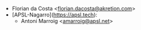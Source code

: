 - Florian da Costa \<<florian.dacosta@akretion.com>\>
- \[APSL-Nagarro\](<https://apsl.tech>):
  - Antoni Marroig \<<amarroig@apsl.net>\>